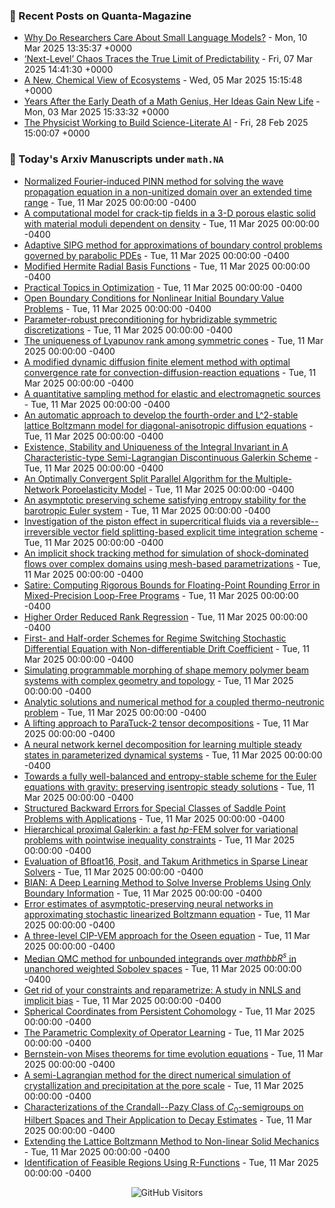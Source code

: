 ### 📝 Recent Posts on Quanta-Magazine
<!-- quanta starts -->
* <a href="https://www.quantamagazine.org/why-do-researchers-care-about-small-language-models-20250310/">Why Do Researchers Care About Small Language Models?</a> - Mon, 10 Mar 2025 13:35:37 +0000
* <a href="https://www.quantamagazine.org/next-level-chaos-traces-the-true-limit-of-predictability-20250307/">‘Next-Level’ Chaos Traces the True Limit of Predictability</a> - Fri, 07 Mar 2025 14:41:30 +0000
* <a href="https://www.quantamagazine.org/a-new-chemical-view-of-ecosystems-20250305/">A New, Chemical View of Ecosystems</a> - Wed, 05 Mar 2025 15:15:48 +0000
* <a href="https://www.quantamagazine.org/years-after-the-early-death-of-a-math-genius-her-ideas-gain-new-life-20250303/">Years After the Early Death of a Math Genius, Her Ideas Gain New Life</a> - Mon, 03 Mar 2025 15:33:32 +0000
* <a href="https://www.quantamagazine.org/the-physicist-working-to-build-science-literate-ai-20250228/">The Physicist Working to Build Science-Literate AI</a> - Fri, 28 Feb 2025 15:00:07 +0000
<!-- quanta ends -->


### 📝 Today's Arxiv Manuscripts under ``math.NA``
<!-- arxiv-math-na starts -->
* <a href="https://arxiv.org/abs/2503.05716">Normalized Fourier-induced PINN method for solving the wave propagation equation in a non-unitized domain over an extended time range</a> - Tue, 11 Mar 2025 00:00:00 -0400
* <a href="https://arxiv.org/abs/2503.05717">A computational model for crack-tip fields in a 3-D porous elastic solid with material moduli dependent on density</a> - Tue, 11 Mar 2025 00:00:00 -0400
* <a href="https://arxiv.org/abs/2503.05742">Adaptive SIPG method for approximations of boundary control problems governed by parabolic PDEs</a> - Tue, 11 Mar 2025 00:00:00 -0400
* <a href="https://arxiv.org/abs/2503.05752">Modified Hermite Radial Basis Functions</a> - Tue, 11 Mar 2025 00:00:00 -0400
* <a href="https://arxiv.org/abs/2503.05882">Practical Topics in Optimization</a> - Tue, 11 Mar 2025 00:00:00 -0400
* <a href="https://arxiv.org/abs/2503.05883">Open Boundary Conditions for Nonlinear Initial Boundary Value Problems</a> - Tue, 11 Mar 2025 00:00:00 -0400
* <a href="https://arxiv.org/abs/2503.05918">Parameter-robust preconditioning for hybridizable symmetric discretizations</a> - Tue, 11 Mar 2025 00:00:00 -0400
* <a href="https://arxiv.org/abs/2503.06143">The uniqueness of Lyapunov rank among symmetric cones</a> - Tue, 11 Mar 2025 00:00:00 -0400
* <a href="https://arxiv.org/abs/2503.06555">A modified dynamic diffusion finite element method with optimal convergence rate for convection-diffusion-reaction equations</a> - Tue, 11 Mar 2025 00:00:00 -0400
* <a href="https://arxiv.org/abs/2503.06581">A quantitative sampling method for elastic and electromagnetic sources</a> - Tue, 11 Mar 2025 00:00:00 -0400
* <a href="https://arxiv.org/abs/2503.06817">An automatic approach to develop the fourth-order and L^2-stable lattice Boltzmann model for diagonal-anisotropic diffusion equations</a> - Tue, 11 Mar 2025 00:00:00 -0400
* <a href="https://arxiv.org/abs/2503.07028">Existence, Stability and Uniqueness of the Integral Invariant in A Characteristic-type Semi-Lagrangian Discontinuous Galerkin Scheme</a> - Tue, 11 Mar 2025 00:00:00 -0400
* <a href="https://arxiv.org/abs/2503.07178">An Optimally Convergent Split Parallel Algorithm for the Multiple-Network Poroelasticity Model</a> - Tue, 11 Mar 2025 00:00:00 -0400
* <a href="https://arxiv.org/abs/2503.07284">An asymptotic preserving scheme satisfying entropy stability for the barotropic Euler system</a> - Tue, 11 Mar 2025 00:00:00 -0400
* <a href="https://arxiv.org/abs/2503.07449">Investigation of the piston effect in supercritical fluids via a reversible--irreversible vector field splitting-based explicit time integration scheme</a> - Tue, 11 Mar 2025 00:00:00 -0400
* <a href="https://arxiv.org/abs/2503.05892">An implicit shock tracking method for simulation of shock-dominated flows over complex domains using mesh-based parametrizations</a> - Tue, 11 Mar 2025 00:00:00 -0400
* <a href="https://arxiv.org/abs/2503.05924">Satire: Computing Rigorous Bounds for Floating-Point Rounding Error in Mixed-Precision Loop-Free Programs</a> - Tue, 11 Mar 2025 00:00:00 -0400
* <a href="https://arxiv.org/abs/2503.06528">Higher Order Reduced Rank Regression</a> - Tue, 11 Mar 2025 00:00:00 -0400
* <a href="https://arxiv.org/abs/2503.06658">First- and Half-order Schemes for Regime Switching Stochastic Differential Equation with Non-differentiable Drift Coefficient</a> - Tue, 11 Mar 2025 00:00:00 -0400
* <a href="https://arxiv.org/abs/2503.07150">Simulating programmable morphing of shape memory polymer beam systems with complex geometry and topology</a> - Tue, 11 Mar 2025 00:00:00 -0400
* <a href="https://arxiv.org/abs/2205.05945">Analytic solutions and numerical method for a coupled thermo-neutronic problem</a> - Tue, 11 Mar 2025 00:00:00 -0400
* <a href="https://arxiv.org/abs/2302.00922">A lifting approach to ParaTuck-2 tensor decompositions</a> - Tue, 11 Mar 2025 00:00:00 -0400
* <a href="https://arxiv.org/abs/2312.10315">A neural network kernel decomposition for learning multiple steady states in parameterized dynamical systems</a> - Tue, 11 Mar 2025 00:00:00 -0400
* <a href="https://arxiv.org/abs/2406.15051">Towards a fully well-balanced and entropy-stable scheme for the Euler equations with gravity: preserving isentropic steady solutions</a> - Tue, 11 Mar 2025 00:00:00 -0400
* <a href="https://arxiv.org/abs/2408.11610">Structured Backward Errors for Special Classes of Saddle Point Problems with Applications</a> - Tue, 11 Mar 2025 00:00:00 -0400
* <a href="https://arxiv.org/abs/2412.13733">Hierarchical proximal Galerkin: a fast $hp$-FEM solver for variational problems with pointwise inequality constraints</a> - Tue, 11 Mar 2025 00:00:00 -0400
* <a href="https://arxiv.org/abs/2412.20268">Evaluation of Bfloat16, Posit, and Takum Arithmetics in Sparse Linear Solvers</a> - Tue, 11 Mar 2025 00:00:00 -0400
* <a href="https://arxiv.org/abs/2501.08006">BIAN: A Deep Learning Method to Solve Inverse Problems Using Only Boundary Information</a> - Tue, 11 Mar 2025 00:00:00 -0400
* <a href="https://arxiv.org/abs/2503.01643">Error estimates of asymptotic-preserving neural networks in approximating stochastic linearized Boltzmann equation</a> - Tue, 11 Mar 2025 00:00:00 -0400
* <a href="https://arxiv.org/abs/2503.02721">A three-level CIP-VEM approach for the Oseen equation</a> - Tue, 11 Mar 2025 00:00:00 -0400
* <a href="https://arxiv.org/abs/2503.05334">Median QMC method for unbounded integrands over $mathbb{R}^s$ in unanchored weighted Sobolev spaces</a> - Tue, 11 Mar 2025 00:00:00 -0400
* <a href="https://arxiv.org/abs/2207.08437">Get rid of your constraints and reparametrize: A study in NNLS and implicit bias</a> - Tue, 11 Mar 2025 00:00:00 -0400
* <a href="https://arxiv.org/abs/2209.02791">Spherical Coordinates from Persistent Cohomology</a> - Tue, 11 Mar 2025 00:00:00 -0400
* <a href="https://arxiv.org/abs/2306.15924">The Parametric Complexity of Operator Learning</a> - Tue, 11 Mar 2025 00:00:00 -0400
* <a href="https://arxiv.org/abs/2407.14781">Bernstein-von Mises theorems for time evolution equations</a> - Tue, 11 Mar 2025 00:00:00 -0400
* <a href="https://arxiv.org/abs/2409.05449">A semi-Lagrangian method for the direct numerical simulation of crystallization and precipitation at the pore scale</a> - Tue, 11 Mar 2025 00:00:00 -0400
* <a href="https://arxiv.org/abs/2410.19387">Characterizations of the Crandall--Pazy Class of $C_0$-semigroups on Hilbert Spaces and Their Application to Decay Estimates</a> - Tue, 11 Mar 2025 00:00:00 -0400
* <a href="https://arxiv.org/abs/2502.00920">Extending the Lattice Boltzmann Method to Non-linear Solid Mechanics</a> - Tue, 11 Mar 2025 00:00:00 -0400
* <a href="https://arxiv.org/abs/2503.05510">Identification of Feasible Regions Using R-Functions</a> - Tue, 11 Mar 2025 00:00:00 -0400
<!-- arxiv-math-na ends -->

<div align="center">
  
![GitHub Visitors](https://api.visitorbadge.io/api/visitors?path=https%3A%2F%2Fgithub.com%2Flowrank&label=profile%20views&labelColor=%231e1e2e&countColor=%23cba6f7)



</div>
